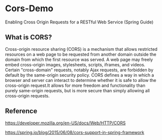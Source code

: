 # Cors-Demo
Enabling Cross Origin Requests for a RESTful Web Service (Spring Guide)

## What is CORS?
Cross-origin resource sharing (CORS) is a mechanism that allows restricted resources on a web page to be requested from another domain outside the domain from which the first resource was served.
A web page may freely embed cross-origin images, stylesheets, scripts, iframes, and videos. Certain "cross-domain" requests, notably Ajax requests, are forbidden by default by the same-origin security policy. CORS defines a way in which a browser and server can interact to determine whether it is safe to allow the cross-origin request.It allows for more freedom and functionality than purely same-origin requests, but is more secure than simply allowing all cross-origin requests. 

## Reference 
https://developer.mozilla.org/en-US/docs/Web/HTTP/CORS

https://spring.io/blog/2015/06/08/cors-support-in-spring-framework

